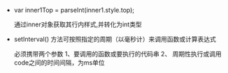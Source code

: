 - var inner1Top = parseInt(inner1.style.top);
  
  通过inner对象获取其行内样式,并转化为int类型

- setInterval() 方法可按照指定的周期（以毫秒计）来调用函数或计算表达式

   必须携带两个参数 1、要调用的函数或要执行的代码串
                   2、 周期性执行或调用code之间的时间间隔，为ms单位